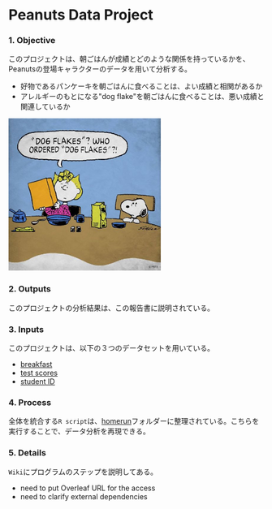 # Peanuts Data Project

### 1. Objective
このプロジェクトは、朝ごはんが成績とどのような関係を持っているかを、Peanutsの登場キャラクターのデータを用いて分析する。
- 好物であるパンケーキを朝ごはんに食べることは、よい成績と相関があるか
- アレルギーのもとになる"dog flake"を朝ごはんに食べることは、悪い成績と関連しているか

 <img src="00_cover/images/dogflakes.jpg" alt="drawing" width="300"/>

### 2. Outputs
このプロジェクトの分析結果は、この報告書に説明されている。


### 3. Inputs
このプロジェクトは、以下の３つのデータセットを用いている。
- [breakfast](https://github.com/Chishio318/Nobita_project/tree/master/02_read/breakfast/docs)
- [test scores](https://github.com/Chishio318/Nobita_project/tree/master/02_read/test_scores/docs)
- [student ID](https://github.com/Chishio318/Nobita_project/tree/master/02_read/student_id/docs)

### 4. Process
全体を統合する``R script``は、[homerun](https://github.com/Chishio318/Nobita_project/blob/master/01_admin/homerun)フォルダーに整理されている。こちらを実行することで、データ分析を再現できる。

### 5. Details
``Wiki``にプログラムのステップを説明してある。

- need to put Overleaf URL for the access
- need to clarify external dependencies
